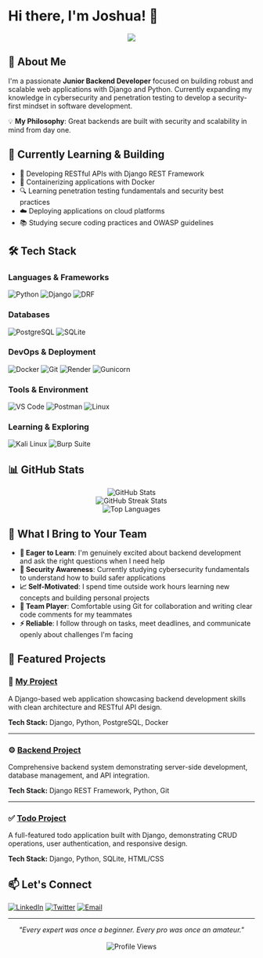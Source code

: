 # Hi there, I'm Joshua! 👋

<div align="center">
  <img src="https://readme-typing-svg.herokuapp.com/?lines=Junior+Backend+Developer;Django+%26+Python+Enthusiast;Learning+Cybersecurity;Building+Scalable+Applications&font=Fira%20Code&center=true&width=440&height=45&color=2F81F7&vCenter=true&size=22">
</div>

## 🚀 About Me

I'm a passionate **Junior Backend Developer** focused on building robust and scalable web applications with Django and Python. Currently expanding my knowledge in cybersecurity and penetration testing to develop a security-first mindset in software development.

💡 **My Philosophy**: Great backends are built with security and scalability in mind from day one.

## 🎯 Currently Learning & Building

- 🔧 Developing RESTful APIs with Django REST Framework
- 🐳 Containerizing applications with Docker
- 🔍 Learning penetration testing fundamentals and security best practices
- ☁️ Deploying applications on cloud platforms
- 📚 Studying secure coding practices and OWASP guidelines

## 🛠️ Tech Stack

### **Languages & Frameworks**
![Python](https://img.shields.io/badge/python-3670A0?style=for-the-badge&logo=python&logoColor=ffdd54)
![Django](https://img.shields.io/badge/django-%23092E20.svg?style=for-the-badge&logo=django&logoColor=white)
![DRF](https://img.shields.io/badge/DJANGO-REST-ff1709?style=for-the-badge&logo=django&logoColor=white&color=ff1709&labelColor=gray)

### **Databases**
![PostgreSQL](https://img.shields.io/badge/postgres-%23316192.svg?style=for-the-badge&logo=postgresql&logoColor=white)
![SQLite](https://img.shields.io/badge/sqlite-%2307405e.svg?style=for-the-badge&logo=sqlite&logoColor=white)

### **DevOps & Deployment**
![Docker](https://img.shields.io/badge/docker-%230db7ed.svg?style=for-the-badge&logo=docker&logoColor=white)
![Git](https://img.shields.io/badge/git-%23F05033.svg?style=for-the-badge&logo=git&logoColor=white)
![Render](https://img.shields.io/badge/Render-%46E3B7.svg?style=for-the-badge&logo=render&logoColor=white)
![Gunicorn](https://img.shields.io/badge/gunicorn-%298729.svg?style=for-the-badge&logo=gunicorn&logoColor=white)

### **Tools & Environment**
![VS Code](https://img.shields.io/badge/Visual%20Studio%20Code-0078d7.svg?style=for-the-badge&logo=visual-studio-code&logoColor=white)
![Postman](https://img.shields.io/badge/Postman-FF6C37?style=for-the-badge&logo=postman&logoColor=white)
![Linux](https://img.shields.io/badge/Linux-FCC624?style=for-the-badge&logo=linux&logoColor=black)

### **Learning & Exploring**
![Kali Linux](https://img.shields.io/badge/Kali%20Linux-557C94?style=for-the-badge&logo=kalilinux&logoColor=white)
![Burp Suite](https://img.shields.io/badge/Burp%20Suite-FF6633?style=for-the-badge&logo=burpsuite&logoColor=white)

## 📊 GitHub Stats

<div align="center">
  <img src="https://github-readme-stats.vercel.app/api?username=abionajoshua1&theme=tokyonight&hide_border=true&include_all_commits=true&count_private=true&show_icons=true&custom_title=Joshua's%20GitHub%20Stats&hide=issues" alt="GitHub Stats" />
</div>

<div align="center">
  <img src="https://streak-stats.demolab.com/?user=abionajoshua1&theme=tokyonight&hide_border=true" alt="GitHub Streak Stats" />
</div>

<div align="center">
  <img src="https://github-readme-stats.vercel.app/api/top-langs/?username=abionajoshua1&theme=tokyonight&hide_border=true&include_all_commits=true&count_private=true&layout=compact" alt="Top Languages" />
</div>

## 💼 What I Bring to Your Team

- **🎯 Eager to Learn**: I'm genuinely excited about backend development and ask the right questions when I need help
- **🔐 Security Awareness**: Currently studying cybersecurity fundamentals to understand how to build safer applications
- **📈 Self-Motivated**: I spend time outside work hours learning new concepts and building personal projects
- **🤝 Team Player**: Comfortable using Git for collaboration and writing clear code comments for my teammates
- **⚡ Reliable**: I follow through on tasks, meet deadlines, and communicate openly about challenges I'm facing

## 🚀 Featured Projects

### 🔧 [My Project](https://github.com/abionajoshua1/my_project)
A Django-based web application showcasing backend development skills with clean architecture and RESTful API design.

**Tech Stack:** Django, Python, PostgreSQL, Docker

---

### ⚙️ [Backend Project](https://github.com/abionajoshua1/BACKEND)
Comprehensive backend system demonstrating server-side development, database management, and API integration.

**Tech Stack:** Django REST Framework, Python, Git

---

### ✅ [Todo Project](https://github.com/abionajoshua1/todo_project)
A full-featured todo application built with Django, demonstrating CRUD operations, user authentication, and responsive design.

**Tech Stack:** Django, Python, SQLite, HTML/CSS

## 📫 Let's Connect

[![LinkedIn](https://img.shields.io/badge/LinkedIn-%230077B5.svg?style=for-the-badge&logo=linkedin&logoColor=white)](https://linkedin.com/in/yourprofile)
[![Twitter](https://img.shields.io/badge/Twitter-%231DA1F2.svg?style=for-the-badge&logo=Twitter&logoColor=white)](https://twitter.com/yourhandle)
[![Email](https://img.shields.io/badge/Email-D14836?style=for-the-badge&logo=gmail&logoColor=white)](mailto:your.email@gmail.com)

---

<div align="center">
  <i>"Every expert was once a beginner. Every pro was once an amateur."</i>
  <br><br>
  <img src="https://komarev.com/ghpvc/?username=abionajoshua1&color=blueviolet&style=for-the-badge" alt="Profile Views" />
</div>
